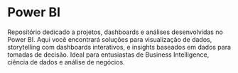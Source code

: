 # Power BI
 Repositório dedicado a projetos, dashboards e análises desenvolvidas no Power BI. Aqui você encontrará soluções para visualização de dados, storytelling com dashboards interativos, e insights baseados em dados para tomadas de decisão. Ideal para entusiastas de Business Intelligence, ciência de dados e análise de negócios.
